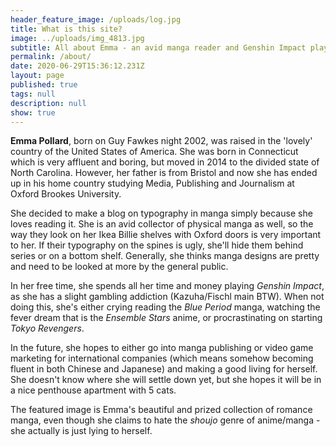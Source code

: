 ```yaml
---
header_feature_image: /uploads/log.jpg
title: What is this site?
image: ../uploads/img_4813.jpg
subtitle: All about Emma - an avid manga reader and Genshin Impact player
permalink: /about/
date: 2020-06-29T15:36:12.231Z
layout: page
published: true
tags: null
description: null
show: true
---
```

**Emma Pollard**, born on Guy Fawkes night 2002, was raised in the 'lovely' country of the United States of America. She was born in Connecticut which is very affluent and boring, but moved in 2014 to the divided state of North Carolina. However, her father is from Bristol and now she has ended up in his home country studying Media, Publishing and Journalism at Oxford Brookes University. 

She decided to make a blog on typography in manga simply because she loves reading it. She is an avid collector of physical manga as well, so the way they look on her Ikea Billie shelves with Oxford doors is very important to her. If their typography on the spines is ugly, she'll hide them behind series or on a bottom shelf. Generally, she thinks manga designs are pretty and need to be looked at more by the general public. 

In her free time, she spends all her time and money playing *Genshin Impact*, as she has a slight gambling addiction (Kazuha/Fischl main BTW). When not doing this, she's either crying reading the *Blue Period* manga, watching the fever dream that is the *Ensemble Stars* anime, or procrastinating on starting *Tokyo Revengers*. 

In the future, she hopes to either go into manga publishing or video game marketing for international companies (which means somehow becoming fluent in both Chinese and Japanese) and making a good living for herself. She doesn't know where she will settle down yet, but she hopes it will be in a nice penthouse apartment with 5 cats. 

The featured image is Emma's beautiful and prized collection of romance manga, even though she claims to hate the *shoujo* genre of anime/manga - she actually is just lying to herself.